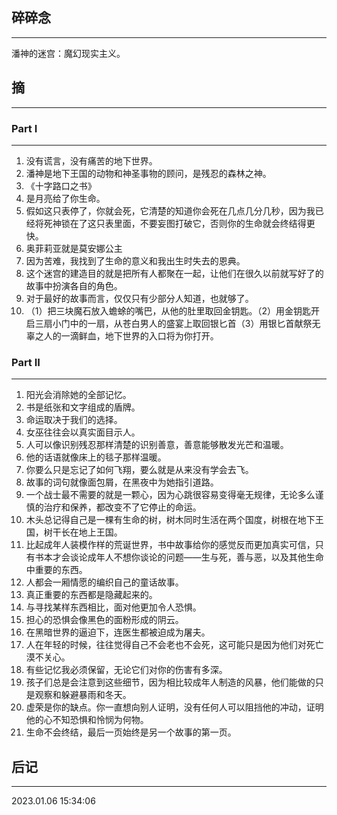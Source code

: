 
## 碎碎念
-----

潘神的迷宫：魔幻现实主义。


## 摘
----


### Part I
-----

1. 没有谎言，没有痛苦的地下世界。
2. 潘神是地下王国的动物和神圣事物的顾问，是残忍的森林之神。
3. 《十字路口之书》
4. 是月亮给了你生命。
5. 假如这只表停了，你就会死，它清楚的知道你会死在几点几分几秒，因为我已经将死神锁在了这只表里面，不要妄图打破它，否则你的生命就会终结得更快。
6. 奥菲莉亚就是莫安娜公主
7. 因为苦难，我找到了生命的意义和我出生时失去的恩典。
8. 这个迷宫的建造目的就是把所有人都聚在一起，让他们在很久以前就写好了的故事中扮演各自的角色。
9. 对于最好的故事而言，仅仅只有少部分人知道，也就够了。
10. （1）把三块魔石放入蟾蜍的嘴巴，从他的肚里取回金钥匙。（2）用金钥匙开启三扇小门中的一扇，从苍白男人的盛宴上取回银匕首（3）用银匕首献祭无辜之人的一滴鲜血，地下世界的入口将为你打开。


### Part II 
----

1. 阳光会消除她的全部记忆。
2. 书是纸张和文字组成的盾牌。
3. 命运取决于我们的选择。
4. 女巫往往会以真实面目示人。
5. 人可以像识别残忍那样清楚的识别善意，善意能够散发光芒和温暖。
6. 他的话语就像床上的毯子那样温暖。
7. 你要么只是忘记了如何飞翔，要么就是从来没有学会去飞。
8. 故事的词句就像面包屑，在黑夜中为她指引道路。
9. 一个战士最不需要的就是一颗心，因为心跳很容易变得毫无规律，无论多么谨慎的治疗和保养，都改变不了它停止的命运。
10. 木头总记得自己是一棵有生命的树，树木同时生活在两个国度，树根在地下王国，树干长在地上王国。
11. 比起成年人装模作样的荒诞世界，书中故事给你的感觉反而更加真实可信，只有书本才会谈论成年人不想你谈论的问题——生与死，善与恶，以及其他生命中重要的东西。
12. 人都会一厢情愿的编织自己的童话故事。
13. 真正重要的东西都是隐藏起来的。
14. 与寻找某样东西相比，面对他更加令人恐惧。
15. 担心的恐惧会像黑色的面粉形成的阴云。
16. 在黑暗世界的逼迫下，连医生都被迫成为屠夫。
17. 人在年轻的时候，往往觉得自己不会老也不会死，这可能只是因为他们对死亡漠不关心。
18. 有些记忆我必须保留，无论它们对你的伤害有多深。
19. 孩子们总是会注意到这些细节，因为相比较成年人制造的风暴，他们能做的只是观察和躲避暴雨和冬天。
20. 虚荣是你的缺点。你一直想向别人证明，没有任何人可以阻挡他的冲动，证明他的心不知恐惧和怜悯为何物。
21. 生命不会终结，最后一页始终是另一个故事的第一页。


## 后记
----

2023.01.06 15:34:06
